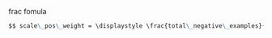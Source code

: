 frac fomula

```md
$$ scale\_pos\_weight = \displaystyle \frac{total\_negative\_examples}{ total\_positive\_examples} $$

```